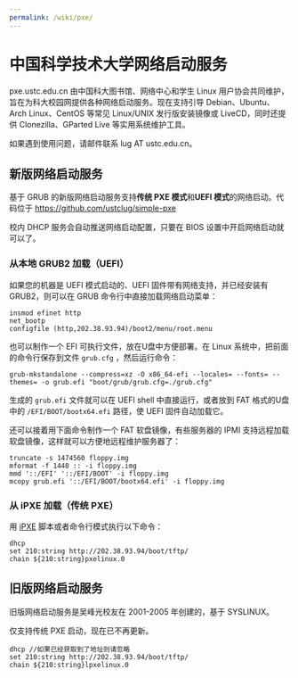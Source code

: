 ```yaml
---
permalink: /wiki/pxe/
---
```


# 中国科学技术大学网络启动服务

pxe.ustc.edu.cn 由中国科大图书馆、网络中心和学生 Linux 用户协会共同维护，旨在为科大校园网提供各种网络启动服务。现在支持引导 Debian、Ubuntu、Arch Linux、CentOS 等常见 Linux/UNIX 发行版安装镜像或 LiveCD，同时还提供 Clonezilla、GParted Live 等实用系统维护工具。

如果遇到使用问题，请邮件联系 lug AT ustc.edu.cn。

## 新版网络启动服务

基于 GRUB 的新版网络启动服务支持**传统 PXE 模式**和**UEFI 模式**的网络启动。代码位于 https://github.com/ustclug/simple-pxe

校内 DHCP 服务会自动推送网络启动配置，只要在 BIOS 设置中开启网络启动就可以了。

### 从本地 GRUB2 加载（UEFI）

如果您的机器是 UEFI 模式启动的、UEFI 固件带有网络支持，并已经安装有 GRUB2，则可以在 GRUB 命令行中直接加载网络启动菜单：

``` 
insmod efinet http
net_bootp
configfile (http,202.38.93.94)/boot2/menu/root.menu
```

也可以制作一个 EFI 可执行文件，放在U盘中方便部署。在 Linux 系统中，把前面的命令行保存到文件 `grub.cfg` ，然后运行命令：

``` shell
grub-mkstandalone --compress=xz -O x86_64-efi --locales= --fonts= --themes= -o grub.efi "boot/grub/grub.cfg=./grub.cfg"
```

生成的 `grub.efi` 文件就可以在 UEFI shell 中直接运行，或者放到 FAT 格式的U盘中的 `/EFI/BOOT/bootx64.efi` 路径，使 UEFI 固件自动加载它。

还可以接着用下面命令制作一个 FAT 软盘镜像，有些服务器的 IPMI 支持远程加载软盘镜像，这样就可以方便地远程维护服务器了：

``` shell
truncate -s 1474560 floppy.img
mformat -f 1440 :: -i floppy.img
mmd '::/EFI' '::/EFI/BOOT' -i floppy.img
mcopy grub.efi '::/EFI/BOOT/bootx64.efi' -i floppy.img
```

### 从 iPXE 加载（传统 PXE）

用 [iPXE](https://ipxe.org/) 脚本或者命令行模式执行以下命令：

``` 
dhcp
set 210:string http://202.38.93.94/boot/tftp/
chain ${210:string}pxelinux.0
```

## 旧版网络启动服务

旧版网络启动服务是吴峰光校友在 2001-2005 年创建的，基于 SYSLINUX。

仅支持传统 PXE 启动，现在已不再更新。

``` 
dhcp //如果已经获取到了地址则请忽略
set 210:string http://202.38.93.94/boot/tftp/ 
chain ${210:string}lpxelinux.0
```
